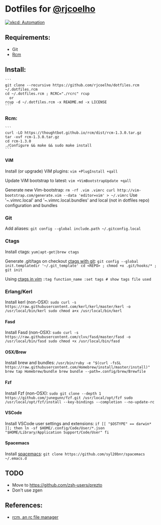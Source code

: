 # Dotfiles for [@rjcoelho](https://github.com/rjcoelho)

[![xkcd: Automation](http://imgs.xkcd.com/comics/automation.png)](http://xkcd.com/1319/)

## Requirements:

- Git
- [Rcm](https://github.com/thoughtbot/rcm)

## Install:
    ```
    git clone --recursive https://github.com/rjcoelho/dotfiles.rcm ~/.dotfiles.rcm
    cd ~/.dotfiles.rcm ; RCRC="./rcrc" rcup
      or
    rcup -d ~/.dotfiles.rcm -x README.md -x LICENSE
    ```

### Rcm:
    ```
    curl -LO https://thoughtbot.github.io/rcm/dist/rcm-1.3.0.tar.gz
    tar -xvf rcm-1.3.0.tar.gz
    cd rcm-1.3.0
    ./Configure && make && sudo make install
    ```

#### ViM

Install (or upgrade) ViM plugins:
    ```
    vim +PlugInstall +qall
    ```

Update ViM bootstrap to latest:
    ```
    vim +VimBootstrapUpdate +qall
    ```

Generate new Vim-bootstrap:
    ```
    rm -rf .vim .vimrc
    curl http://vim-bootstrap.com/generate.vim --data 'editor=vim' > ~/.vimrc
    ```
Use '~.vimrc.local' and '~.vimrc.local.bundles' and local (not in dotfiles repo) configuration and bundles

### Git

Add aliases:
    ```
    git config --global include.path ~/.gitconfig.local
    ```

### Ctags

Install ctags:
    ```
    yum|apt-get|brew ctags
    ```

Generate .git/tags on checkout [ctags with git](https://github.com/scottsbaldwin/effortless-ctags-with-git):
    ```
    git config --global init.templatedir '~/.git_template'
    cd <REPO> ; chmod +x .git/hooks/* ; git init
    ```

Using [ctags in vim](https://andrew.stwrt.ca/posts/vim-ctags/)
    ```
    :tag function_name
    :set tags # show tags file used
    ```

### Erlang/Kerl

Install kerl (non-OSX):
    ```
    sudo curl -s https://raw.githubusercontent.com/kerl/kerl/master/kerl -o /usr/local/bin/kerl
    sudo chmod a+x /usr/local/bin/kerl
    ```

#### Fasd

Install Fasd (non-OSX):
    ```
    sudo curl -s https://raw.githubusercontent.com/clvv/fasd/master/fasd -o /usr/local/bin/fasd
    sudo chmod +x /usr/local/bin/fasd
    ```

#### OSX/Brew

Install brew and bundles:
    ```
    /usr/bin/ruby -e "$(curl -fsSL https://raw.githubusercontent.com/Homebrew/install/master/install)"
    brew tap Homebrew/bundle
    brew bundle --path=.config/brew/Brewfile
    ```

#### Fzf

Install Fzf (non-OSX):
    ```
    sudo git clone --depth 1 https://github.com/junegunn/fzf.git /usr/local/opt/fzf
    sudo /usr/local/opt/fzf/install --key-bindings --completion --no-update-rc
    ```

#### VSCode

Install VSCode user settings and extensions:
    ```
    if [[ "$OSTYPE" == darwin* ]]; then
      ln -sf $HOME/.config/Code/User/*.json "$HOME/Library/Application Support/Code/User"
    fi
    ```

#### Spacemacs

Install [spacemacs](http://spacemacs.org/):
    ```
    git clone https://github.com/syl20bnr/spacemacs ~/.emacs.d
    ```

## TODO
- Move to https://github.com/zsh-users/prezto
- Don't use zgen

## References:
- [rcm, an rc file manager](https://robots.thoughtbot.com/rcm-for-rc-files-in-dotfiles-repos)
